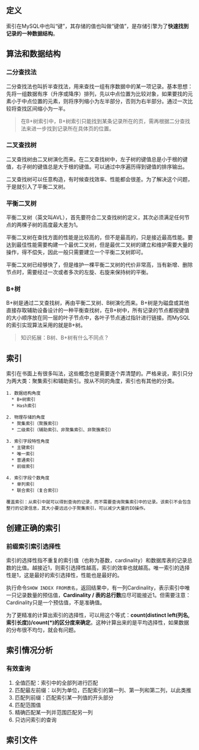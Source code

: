 ## 定义
索引在MySQL中也叫“键”，其存储的值也叫做“键值”，是存储引擎为了**快速找到记录的一种数据结构**。


## 算法和数据结构
### 二分查找法
二分查找法也叫折半查找法，用来查找一组有序数据中的某一项记录。基本思想：先将一组数据有序（升序或降序）排列，先以中点位置为比较对象，如果要找的元素小于中点位置的元素，则将序列缩小为左半部分，否则为右半部分。通过一次比较将查找区间缩小为一半。

> 在B+树索引中，B+树索引只能找到某条记录所在的页，需再根据二分查找法来进一步找到记录所在具体页的位置。

### 二叉查找树
二叉查找树由二叉树演化而来。在二叉查找树中，左子树的键值总是小于根的键值，右子树的键值总是大于根的键值。可以通过中序遍历得到键值的排序输出。

二叉查找树可以任意构造，有时候查找效率、性能都会很差。为了解决这个问题，于是就引入了平衡二叉树。

### 平衡二叉树
平衡二叉树（英文叫AVL），首先要符合二叉查找树的定义，其次必须满足任何节点的两棵子树的高度最大差为1。

平衡二叉树在查找方面的性能是比较高的，但不是最高的，只是接近最高性能。要达到最佳性能需要构建一个最优二叉树，但是最优二叉树的建立和维护需要大量的操作，得不偿失，因此一般只需要建立一个平衡二叉树即可。

平衡二叉树已经够快了，但是维护一棵平衡二叉树的代价非常高，当有新增、删除节点时，需要经过一次或者多次的左旋、右旋来保持树的平衡。

### B+树
B+树是通过二叉查找树，再由平衡二叉树、B树演化而来。B+树是为磁盘或其他直接存取辅助设备设计的一种平衡查找树，在B+树中，所有记录的节点都按键值的大小顺序放在同一层的叶子节点中，各叶子节点通过指针进行链接。而MySQL的索引实现算法采用的就是B+树。

> 知识拓展：B树、B+树有什么不同点？

## 索引
索引在书面上有很多叫法，这些概念也是需要逐个弄清楚的。严格来说，索引只分为两大类：聚集索引和辅助索引。按从不同的角度，索引也有其他的分类。

```
1. 数据结构角度
  * B+树索引
  * Hash索引

2. 物理存储的角度
  * 聚集索引（聚簇索引）
  * 二级索引（辅助索引、非聚集索引、非聚簇索引）

3. 索引字段特性角度
  * 主键索引
  * 唯一索引
  * 普通索引
  * 前缀索引

4. 索引字段个数角度
  * 单列索引
  * 联合索引（复合索引）

覆盖索引：从索引中就可以得到查询的记录，而不需要查询聚集索引中的记录。该索引不会包含整行的记录信息，其大小要远远小于聚集索引，可以减少大量的IO操作。
```

## 创建正确的索引
### 前缀索引索引选择性
索引的选择性指不重复的索引值（也称为基数，cardinality）和数据库表的记录总数的比值。越接近1，则索引选择性越高，索引的效率也就越高。唯一索引的选择性是1，这是最好的索引选择性，性能也是最好的。

执行命令`SHOW INDEX FROM表名`，返回结果中，有一列Cardinality，表示索引中唯一只记录数量的预估值，**Cardinality / 表的总行数**应尽可能接近1。但需要注意：Cardinality只是一个预估值，不是准确值。

为了更精准的计算出索引的选择性，可以用这个等式：**count(distinct left(列名, 索引长度))/count(*)的区分度来确定**。这种计算出来的是平均选择性，如果数据的分布很不均匀，就会有问题。


## 索引情况分析
### 有效查询
1. 全值匹配：索引中的全部列进行匹配
2. 匹配最左前缀：以列为单位，匹配索引的第一列、第一列和第二列，以此类推
3. 匹配列前缀：匹配索引某一列值的开头部分
4. 匹配范围值
5. 精确匹配某一列并范围匹配另一列
6. 只访问索引的查询


## 索引文件